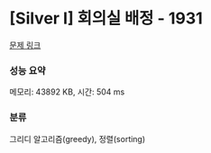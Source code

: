 # [Silver I] 회의실 배정 - 1931 

[문제 링크](https://www.acmicpc.net/problem/1931) 

### 성능 요약

메모리: 43892 KB, 시간: 504 ms

### 분류

그리디 알고리즘(greedy), 정렬(sorting)

